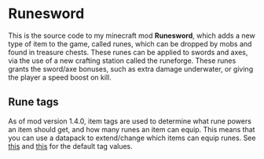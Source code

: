 # Runesword

This is the source code to my minecraft mod **Runesword**, which adds a new type of item
to the game, called runes, which can be dropped by mobs and found in treasure chests.
These runes can be applied to swords and axes, via the use of a new crafting station called the
runeforge. These runes grants the sword/axe bonuses, such as extra damage underwater,
or giving the player a speed boost on kill.

## Rune tags

As of mod version 1.4.0, item tags are used to determine what rune powers an item should get,
and how many runes an item can equip. This means that you can use a datapack to extend/change which items can
equip runes. See [this](src/generated/resources/data/runesword/tags/items/rune_tiers) and 
[this](src/generated/resources/data/runesword/tags/items/runeable) for the default tag values.